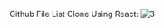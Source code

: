 Github File List Clone Using React:
![3](https://user-images.githubusercontent.com/23708468/96241532-f6899200-0faa-11eb-9608-ad7c576fd63f.png)
